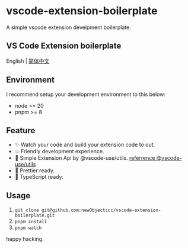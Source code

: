 # vscode-extension-boilerplate

A simple vscode extension develpment boilerplate.

## VS Code Extension boilerplate

English | [简体中文](https://github.com/newObjectccc/vscode-extension-boilerplate/blob/main/README-zh-Hans.md)

## Environment

I recommend setup your development environment to this below:
- node >= 20
- pnpm >= 8

## Feature

- ✨ Watch your code and build your extension code to out.
- 💥 Friendly development experience.
- 💫 Simple Extension Api by @vscode-use/utils. [referrence @vscode-use/utils](https://github.com/vscode-use/utils/blob/main/README.md)
- 🧨 Prettier ready.
- 💖 TypeScript ready.

## Usage

1. `git clone git@github.com:newObjectccc/vscode-extension-boilerplate.git`
2. `pnpm install`
3. `pnpm watch`

happy hacking.
